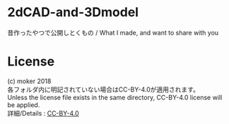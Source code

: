 # 2dCAD-and-3Dmodel
昔作ったやつで公開しとくもの / What I made, and want to share with you  
# License
(c) moker 2018  
各フォルダ内に明記されていない場合はCC-BY-4.0が適用されます。  
Unless the license file exists in the same directory, CC-BY-4.0 license will be applied.  
詳細/Details : [CC-BY-4.0](http://creativecommons.org/licenses/by/4.0)
